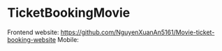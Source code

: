 # TicketBookingMovie
Frontend website: https://github.com/NguyenXuanAn5161/Movie-ticket-booking-website
Mobile: 
